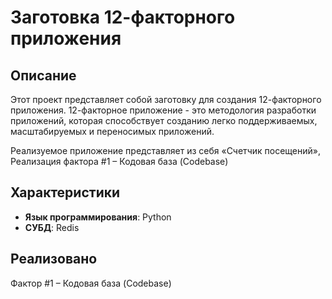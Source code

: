 # Заготовка 12-факторного приложения

## Описание
Этот проект представляет собой заготовку для создания 12-факторного приложения. 12-факторное приложение - это методология разработки приложений, которая способствует созданию легко поддерживаемых, масштабируемых и переносимых приложений. 

Реализуемое приложение представляет из себя «Счетчик посещений», Реализация фактора #1 – Кодовая база (Codebase)
## Характеристики
- **Язык программирования**: Python
- **СУБД**: Redis

## Реализовано
Фактор #1 – Кодовая база (Codebase)
